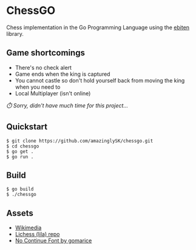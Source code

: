 # ChessGO

Chess implementation in the Go Programming Language using the [ebiten](https://ebiten.org/) library.

## Game shortcomings 

- There's no check alert
- Game ends when the king is captured
- You cannot castle so don't hold yourself back from moving the king when you need to
- Local Multiplayer (isn't online)

*:stopwatch: Sorry, didn't have much time for this project...*

## Quickstart

```shell
$ git clone https://github.com/amazinglySK/chessgo.git
$ cd chessgo
$ go get .
$ go run .
```

## Build

```shell
$ go build
$ ./chessgo
```

## Assets

- [Wikimedia](https://commons.wikimedia.org/wiki/File:Chess_Pieces_Sprite.svg)
- [Lichess (lila) repo](https://github.com/lichess-org/lila/tree/38bfadac3e319516341771086e8edc594d4d4b07/public/sound/standard)
- [No Continue Font by gomarice](https://www.1001fonts.com/no-continue-font.html)

